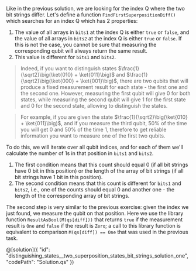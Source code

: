 Like in the previous solution, we are looking for the index Q where the two bit strings differ. Let's define a function `FindFirstSuperpositionDiff()` which searches for an index Q which has 2 properties:

1. The value of all arrays in `bits1` at the index Q is either `true` or `false`, and the value of all arrays in `bits2` at the index Q is either `true` or `false`. If this is not the case, you cannot be sure that measuring the corresponding qubit will always return the same result.
2. This value is different for `bits1` and `bits2`.
> Indeed, if you want to distinguish states $\frac{1}{\sqrt2}\big(\ket{010} + \ket{011}\big)$ and $\frac{1}{\sqrt2}\big(\ket{000} + \ket{001}\big)$, there are two qubits that will produce a fixed measurement result for each state - the first one and the second one. However, measuring the first qubit will give $0$ for both states, while measuring the second qubit will give $1$ for the first state and $0$ for the second state, allowing to distinguish the states.

> For example, if you are given the state $\frac{1}{\sqrt2}\big(\ket{010} + \ket{011}\big)$, and if you measure the third qubit, $50\%$ of the time you will get $0$ and $50\%$ of the time $1$, therefore to get reliable information you want to measure one of the first two qubits.

To do this, we will iterate over all qubit indices, and for each of them we'll calculate the number of 1s in that position in `bits1` and `bits2`.

1. The first condition means that this count should equal 0 (if all bit strings have 0 bit in this position) or the length of the array of bit strings (if all bit strings have 1 bit in this position).
2. The second condition means that this count is different for `bits1` and `bits2`, i.e., one of the counts should equal 0 and another one - the length of the corresponding array of bit strings.

The second step is very similar to the previous exercise: given the index we just found, we measure the qubit on that position.
Here we use the library function `ResultAsBool(M(qs[diff]))` that returns `true` if the measurement result is `One` and `false` if the result is `Zero`; a call to this library function is equivalent to comparison `M(qs[diff]) == One` that was used in the previous task.

@[solution]({
    "id": "distinguishing_states__two_superposition_states_bit_strings_solution_one",
    "codePath": "Solution.qs"
})
